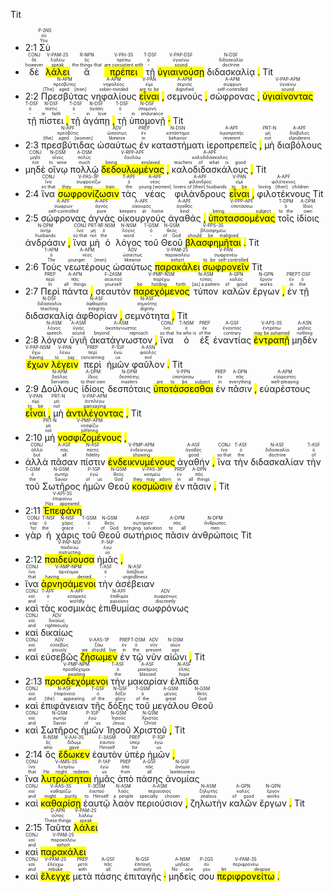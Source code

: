 Tit 
- 2:1 <RUBY><ruby><ruby>Σὺ<rt>You</rt></ruby><rt>σύ</rt></ruby><rt>P-2NS</rt></RUBY>
- <RUBY><ruby><ruby>δὲ<rt>however</rt></ruby><rt>δέ</rt></ruby><rt>CONJ</rt></RUBY> <RUBY><ruby><ruby><mark class='verb'>λάλει</mark><rt>speak</rt></ruby><rt>λαλέω</rt></ruby><rt>V-PAM-2S</rt></RUBY> <RUBY><ruby><ruby>ἃ<rt>the things that</rt></ruby><rt>ὅς</rt></ruby><rt>R-NPN</rt></RUBY> <RUBY><ruby><ruby><mark class='verb'>πρέπει</mark><rt>are consistent with</rt></ruby><rt>πρέπω</rt></ruby><rt>V-PAI-3S</rt></RUBY> <RUBY><ruby><ruby>τῇ<rt>-</rt></ruby><rt>ὀ</rt></ruby><rt>T-DSF</rt></RUBY> <RUBY><ruby><ruby><mark class='ptc'>ὑγιαινούσῃ</mark><rt>sound</rt></ruby><rt>ὑγιαίνω</rt></ruby><rt>V-PAP-DSF</rt></RUBY> <RUBY><ruby><ruby>διδασκαλίᾳ<rt>doctrine</rt></ruby><rt>διδασκαλία</rt></ruby><rt>N-DSF</rt></RUBY> <mark class='punctuation'>.</mark> Tit 
- 2:2 <RUBY><ruby><ruby>Πρεσβύτας<rt>[The] aged [men]</rt></ruby><rt>πρεσβύτης</rt></ruby><rt>N-APM</rt></RUBY> <RUBY><ruby><ruby>νηφαλίους<rt>sober-minded</rt></ruby><rt>νηφαλέος</rt></ruby><rt>A-APM</rt></RUBY> <RUBY><ruby><ruby><mark class='inf'>εἶναι</mark><rt>are to be</rt></ruby><rt>εἰμί</rt></ruby><rt>V-PAN</rt></RUBY> <mark class='punctuation'>,</mark> <RUBY><ruby><ruby>σεμνούς<rt>dignified</rt></ruby><rt>σεμνός</rt></ruby><rt>A-APM</rt></RUBY> <mark class='punctuation'>,</mark> <RUBY><ruby><ruby>σώφρονας<rt>self-controlled</rt></ruby><rt>σώφρων</rt></ruby><rt>A-APM</rt></RUBY> <mark class='punctuation'>,</mark> <RUBY><ruby><ruby><mark class='ptc'>ὑγιαίνοντας</mark><rt>sound</rt></ruby><rt>ὑγιαίνω</rt></ruby><rt>V-PAP-APM</rt></RUBY> <RUBY><ruby><ruby>τῇ<rt>-</rt></ruby><rt>ὀ</rt></ruby><rt>T-DSF</rt></RUBY> <RUBY><ruby><ruby>πίστει<rt>in faith</rt></ruby><rt>πίστις</rt></ruby><rt>N-DSF</rt></RUBY> <mark class='punctuation'>,</mark> <RUBY><ruby><ruby>τῇ<rt>-</rt></ruby><rt>ὀ</rt></ruby><rt>T-DSF</rt></RUBY> <RUBY><ruby><ruby>ἀγάπῃ<rt>in love</rt></ruby><rt>ἀγάπη</rt></ruby><rt>N-DSF</rt></RUBY> <mark class='punctuation'>,</mark> <RUBY><ruby><ruby>τῇ<rt>-</rt></ruby><rt>ὀ</rt></ruby><rt>T-DSF</rt></RUBY> <RUBY><ruby><ruby>ὑπομονῇ<rt>in endurance</rt></ruby><rt>ὑπομονή</rt></ruby><rt>N-DSF</rt></RUBY> <mark class='punctuation'>·</mark> Tit 
- 2:3 <RUBY><ruby><ruby>πρεσβύτιδας<rt>[the] aged [women]</rt></ruby><rt>πρεσβῦτις</rt></ruby><rt>N-APF</rt></RUBY> <RUBY><ruby><ruby>ὡσαύτως<rt>likewise</rt></ruby><rt>ὡσαύτως</rt></ruby><rt>ADV</rt></RUBY> <RUBY><ruby><ruby>ἐν<rt>in</rt></ruby><rt>ἐν</rt></ruby><rt>PREP</rt></RUBY> <RUBY><ruby><ruby>καταστήματι<rt>behavior</rt></ruby><rt>κατάστημα</rt></ruby><rt>N-DSN</rt></RUBY> <RUBY><ruby><ruby>ἱεροπρεπεῖς<rt>reverent</rt></ruby><rt>ἱεροπρεπής</rt></ruby><rt>A-APF</rt></RUBY> <mark class='punctuation'>,</mark> <RUBY><ruby><ruby>μὴ<rt>not</rt></ruby><rt>μή</rt></ruby><rt>PRT-N</rt></RUBY> <RUBY><ruby><ruby>διαβόλους<rt>slanderers</rt></ruby><rt>διάβολος</rt></ruby><rt>A-APF</rt></RUBY>
- <RUBY><ruby><ruby>μηδὲ<rt>not</rt></ruby><rt>μηδέ</rt></ruby><rt>CONJ</rt></RUBY> <RUBY><ruby><ruby>οἴνῳ<rt>to wine</rt></ruby><rt>οἶνος</rt></ruby><rt>N-DSM</rt></RUBY> <RUBY><ruby><ruby>πολλῷ<rt>much</rt></ruby><rt>πολύς</rt></ruby><rt>A-DSM</rt></RUBY> <RUBY><ruby><ruby><mark class='ptc'>δεδουλωμένας</mark><rt>being enslaved</rt></ruby><rt>δουλόω</rt></ruby><rt>V-RPP-APF</rt></RUBY> <mark class='punctuation'>,</mark> <RUBY><ruby><ruby>καλοδιδασκάλους<rt>teachers of what is good</rt></ruby><rt>καλοδιδάσκαλος</rt></ruby><rt>A-APF</rt></RUBY> <mark class='punctuation'>,</mark> Tit 
- 2:4 <RUBY><ruby><ruby>ἵνα<rt>so that</rt></ruby><rt>ἵνα</rt></ruby><rt>CONJ</rt></RUBY> <RUBY><ruby><ruby><mark class='verb'>σωφρονίζωσιν</mark><rt>they may train</rt></ruby><rt>σωφρονίζω</rt></ruby><rt>V-PAS-3P</rt></RUBY> <RUBY><ruby><ruby>τὰς<rt>the</rt></ruby><rt>ὀ</rt></ruby><rt>T-APF</rt></RUBY> <RUBY><ruby><ruby>νέας<rt>young [women]</rt></ruby><rt>νέος</rt></ruby><rt>A-APF</rt></RUBY> <RUBY><ruby><ruby>φιλάνδρους<rt>lovers of [their] husbands</rt></ruby><rt>φίλανδρος</rt></ruby><rt>A-APF</rt></RUBY> <RUBY><ruby><ruby><mark class='inf'>εἶναι</mark><rt>to be</rt></ruby><rt>εἰμί</rt></ruby><rt>V-PAN</rt></RUBY> <mark class='punctuation'>,</mark> <RUBY><ruby><ruby>φιλοτέκνους<rt>loving [their] children</rt></ruby><rt>φιλότεκνος</rt></ruby><rt>A-APF</rt></RUBY> Tit 
- 2:5 <RUBY><ruby><ruby>σώφρονας<rt>self-controlled</rt></ruby><rt>σώφρων</rt></ruby><rt>A-APF</rt></RUBY> <RUBY><ruby><ruby>ἁγνάς<rt>pure</rt></ruby><rt>ἁγνός</rt></ruby><rt>A-APF</rt></RUBY> <RUBY><ruby><ruby>οἰκουργούς<rt>keepers at home</rt></ruby><rt>οἰκουρός</rt></ruby><rt>A-APF</rt></RUBY> <RUBY><ruby><ruby>ἀγαθάς<rt>kind</rt></ruby><rt>ἀγαθός</rt></ruby><rt>A-APF</rt></RUBY> <mark class='punctuation'>,</mark> <RUBY><ruby><ruby><mark class='ptc'>ὑποτασσομένας</mark><rt>being subject</rt></ruby><rt>ὑποτάσσω</rt></ruby><rt>V-PPP-APF</rt></RUBY> <RUBY><ruby><ruby>τοῖς<rt>to the</rt></ruby><rt>ὀ</rt></ruby><rt>T-DPM</rt></RUBY> <RUBY><ruby><ruby>ἰδίοις<rt>own</rt></ruby><rt>ἴδιος</rt></ruby><rt>A-DPM</rt></RUBY> <RUBY><ruby><ruby>ἀνδράσιν<rt>husbands</rt></ruby><rt>ἀνήρ</rt></ruby><rt>N-DPM</rt></RUBY> <mark class='punctuation'>,</mark> <RUBY><ruby><ruby>ἵνα<rt>so that</rt></ruby><rt>ἵνα</rt></ruby><rt>CONJ</rt></RUBY> <RUBY><ruby><ruby>μὴ<rt>not</rt></ruby><rt>μή</rt></ruby><rt>PRT-N</rt></RUBY> <RUBY><ruby><ruby>ὁ<rt>the</rt></ruby><rt>ὀ</rt></ruby><rt>T-NSM</rt></RUBY> <RUBY><ruby><ruby>λόγος<rt>word</rt></ruby><rt>λόγος</rt></ruby><rt>N-NSM</rt></RUBY> <RUBY><ruby><ruby>τοῦ<rt>-</rt></ruby><rt>ὀ</rt></ruby><rt>T-GSM</rt></RUBY> <RUBY><ruby><ruby>Θεοῦ<rt>of God</rt></ruby><rt>θεός</rt></ruby><rt>N-GSM</rt></RUBY> <RUBY><ruby><ruby><mark class='verb'>βλασφημῆται</mark><rt>should be maligned</rt></ruby><rt>βλασφημέω</rt></ruby><rt>V-PPS-3S</rt></RUBY> <mark class='punctuation'>.</mark> Tit 
- 2:6 <RUBY><ruby><ruby>Τοὺς<rt>The</rt></ruby><rt>ὀ</rt></ruby><rt>T-APM</rt></RUBY> <RUBY><ruby><ruby>νεωτέρους<rt>younger [men]</rt></ruby><rt>νέος</rt></ruby><rt>A-APM</rt></RUBY> <RUBY><ruby><ruby>ὡσαύτως<rt>likewise</rt></ruby><rt>ὡσαύτως</rt></ruby><rt>ADV</rt></RUBY> <RUBY><ruby><ruby><mark class='verb'>παρακάλει</mark><rt>exhort</rt></ruby><rt>παρακαλέω</rt></ruby><rt>V-PAM-2S</rt></RUBY> <RUBY><ruby><ruby><mark class='inf'>σωφρονεῖν</mark><rt>to be self-controlled</rt></ruby><rt>σωφρονέω</rt></ruby><rt>V-PAN</rt></RUBY> Tit 
- 2:7 <RUBY><ruby><ruby>Περὶ<rt>In</rt></ruby><rt>περί</rt></ruby><rt>PREP</rt></RUBY> <RUBY><ruby><ruby>πάντα<rt>all things</rt></ruby><rt>πᾶς</rt></ruby><rt>A-APN</rt></RUBY> <mark class='punctuation'>,</mark> <RUBY><ruby><ruby>σεαυτὸν<rt>yourself</rt></ruby><rt>σεαυτοῦ</rt></ruby><rt>F-2ASM</rt></RUBY> <RUBY><ruby><ruby><mark class='ptc'>παρεχόμενος</mark><rt>be holding forth</rt></ruby><rt>παρέχω</rt></ruby><rt>V-PMP-NSM</rt></RUBY> <RUBY><ruby><ruby>τύπον<rt>[as] a pattern</rt></ruby><rt>τύπος</rt></ruby><rt>N-ASM</rt></RUBY> <RUBY><ruby><ruby>καλῶν<rt>of good</rt></ruby><rt>καλός</rt></ruby><rt>A-GPN</rt></RUBY> <RUBY><ruby><ruby>ἔργων<rt>works</rt></ruby><rt>ἔργον</rt></ruby><rt>N-GPN</rt></RUBY> <mark class='punctuation'>,</mark> <RUBY><ruby><ruby>ἐν<rt>in</rt></ruby><rt>ἐν</rt></ruby><rt>PREP</rt></RUBY> <RUBY><ruby><ruby>τῇ<rt>the</rt></ruby><rt>ὀ</rt></ruby><rt>T-DSF</rt></RUBY> <RUBY><ruby><ruby>διδασκαλίᾳ<rt>teaching</rt></ruby><rt>διδασκαλία</rt></ruby><rt>N-DSF</rt></RUBY> <RUBY><ruby><ruby>ἀφθορίαν<rt>integrity</rt></ruby><rt>ἀφθαρσία</rt></ruby><rt>N-ASF</rt></RUBY> <mark class='punctuation'>,</mark> <RUBY><ruby><ruby>σεμνότητα<rt>dignity</rt></ruby><rt>σεμνότης</rt></ruby><rt>N-ASF</rt></RUBY> <mark class='punctuation'>,</mark> Tit 
- 2:8 <RUBY><ruby><ruby>λόγον<rt>speech</rt></ruby><rt>λόγος</rt></ruby><rt>N-ASM</rt></RUBY> <RUBY><ruby><ruby>ὑγιῆ<rt>sound</rt></ruby><rt>ὑγιής</rt></ruby><rt>A-ASM</rt></RUBY> <RUBY><ruby><ruby>ἀκατάγνωστον<rt>beyond reproach</rt></ruby><rt>ἀκατάγνωστος</rt></ruby><rt>A-ASM</rt></RUBY> <mark class='punctuation'>,</mark> <RUBY><ruby><ruby>ἵνα<rt>so that</rt></ruby><rt>ἵνα</rt></ruby><rt>CONJ</rt></RUBY> <RUBY><ruby><ruby>ὁ<rt>he who is</rt></ruby><rt>ὀ</rt></ruby><rt>T-NSM</rt></RUBY> <RUBY><ruby><ruby>ἐξ<rt>of the</rt></ruby><rt>ἐκ</rt></ruby><rt>PREP</rt></RUBY> <RUBY><ruby><ruby>ἐναντίας<rt>contrary</rt></ruby><rt>ἐναντίος</rt></ruby><rt>A-GSF</rt></RUBY> <RUBY><ruby><ruby><mark class='verb'>ἐντραπῇ</mark><rt>may be ashamed</rt></ruby><rt>ἐντρέπω</rt></ruby><rt>V-APS-3S</rt></RUBY> <RUBY><ruby><ruby>μηδὲν<rt>nothing</rt></ruby><rt>μηδείς</rt></ruby><rt>A-ASN</rt></RUBY> <RUBY><ruby><ruby><mark class='ptc'>ἔχων</mark><rt>having</rt></ruby><rt>ἔχω</rt></ruby><rt>V-PAP-NSM</rt></RUBY> <RUBY><ruby><ruby><mark class='inf'>λέγειν</mark><rt>to say</rt></ruby><rt>λέγω</rt></ruby><rt>V-PAN</rt></RUBY> <RUBY><ruby><ruby>περὶ<rt>concerning</rt></ruby><rt>περί</rt></ruby><rt>PREP</rt></RUBY> <RUBY><ruby><ruby>ἡμῶν<rt>us</rt></ruby><rt>ἐγώ</rt></ruby><rt>P-1GP</rt></RUBY> <RUBY><ruby><ruby>φαῦλον<rt>evil</rt></ruby><rt>φαῦλος</rt></ruby><rt>A-ASN</rt></RUBY> <mark class='punctuation'>.</mark> Tit 
- 2:9 <RUBY><ruby><ruby>Δούλους<rt>Servants</rt></ruby><rt>δοῦλος</rt></ruby><rt>N-APM</rt></RUBY> <RUBY><ruby><ruby>ἰδίοις<rt>to their own</rt></ruby><rt>ἴδιος</rt></ruby><rt>A-DPM</rt></RUBY> <RUBY><ruby><ruby>δεσπόταις<rt>masters</rt></ruby><rt>δεσπότης</rt></ruby><rt>N-DPM</rt></RUBY> <RUBY><ruby><ruby><mark class='inf'>ὑποτάσσεσθαι</mark><rt>are to be subject</rt></ruby><rt>ὑποτάσσω</rt></ruby><rt>V-PPN</rt></RUBY> <RUBY><ruby><ruby>ἐν<rt>in</rt></ruby><rt>ἐν</rt></ruby><rt>PREP</rt></RUBY> <RUBY><ruby><ruby>πᾶσιν<rt>everything</rt></ruby><rt>πᾶς</rt></ruby><rt>A-DPN</rt></RUBY> <mark class='punctuation'>,</mark> <RUBY><ruby><ruby>εὐαρέστους<rt>well-pleasing</rt></ruby><rt>εὐάρεστος</rt></ruby><rt>A-APM</rt></RUBY> <RUBY><ruby><ruby><mark class='inf'>εἶναι</mark><rt>to be</rt></ruby><rt>εἰμί</rt></ruby><rt>V-PAN</rt></RUBY> <mark class='punctuation'>,</mark> <RUBY><ruby><ruby>μὴ<rt>not</rt></ruby><rt>μή</rt></ruby><rt>PRT-N</rt></RUBY> <RUBY><ruby><ruby><mark class='ptc'>ἀντιλέγοντας</mark><rt>gainsaying</rt></ruby><rt>ἀντιλέγω</rt></ruby><rt>V-PAP-APM</rt></RUBY> <mark class='punctuation'>,</mark> Tit 
- 2:10 <RUBY><ruby><ruby>μὴ<rt>not</rt></ruby><rt>μή</rt></ruby><rt>PRT-N</rt></RUBY> <RUBY><ruby><ruby><mark class='ptc'>νοσφιζομένους</mark><rt>pilfering</rt></ruby><rt>νοσφίζω</rt></ruby><rt>V-PMP-APM</rt></RUBY> <mark class='punctuation'>,</mark>
- <RUBY><ruby><ruby>ἀλλὰ<rt>but</rt></ruby><rt>ἀλλά</rt></ruby><rt>CONJ</rt></RUBY> <RUBY><ruby><ruby>πᾶσαν<rt>all</rt></ruby><rt>πᾶς</rt></ruby><rt>A-ASF</rt></RUBY> <RUBY><ruby><ruby>πίστιν<rt>fidelity</rt></ruby><rt>πίστις</rt></ruby><rt>N-ASF</rt></RUBY> <RUBY><ruby><ruby><mark class='ptc'>ἐνδεικνυμένους</mark><rt>showing</rt></ruby><rt>ἐνδείκνυμι</rt></ruby><rt>V-PMP-APM</rt></RUBY> <RUBY><ruby><ruby>ἀγαθήν<rt>good</rt></ruby><rt>ἀγαθός</rt></ruby><rt>A-ASF</rt></RUBY> <mark class='punctuation'>,</mark> <RUBY><ruby><ruby>ἵνα<rt>so that</rt></ruby><rt>ἵνα</rt></ruby><rt>CONJ</rt></RUBY> <RUBY><ruby><ruby>τὴν<rt>the</rt></ruby><rt>ὀ</rt></ruby><rt>T-ASF</rt></RUBY> <RUBY><ruby><ruby>διδασκαλίαν<rt>doctrine</rt></ruby><rt>διδασκαλία</rt></ruby><rt>N-ASF</rt></RUBY> <RUBY><ruby><ruby>τὴν<rt>of</rt></ruby><rt>ὀ</rt></ruby><rt>T-ASF</rt></RUBY> <RUBY><ruby><ruby>τοῦ<rt>the</rt></ruby><rt>ὀ</rt></ruby><rt>T-GSM</rt></RUBY> <RUBY><ruby><ruby>Σωτῆρος<rt>Savior</rt></ruby><rt>σωτήρ</rt></ruby><rt>N-GSM</rt></RUBY> <RUBY><ruby><ruby>ἡμῶν<rt>of us</rt></ruby><rt>ἐγώ</rt></ruby><rt>P-1GP</rt></RUBY> <RUBY><ruby><ruby>Θεοῦ<rt>God</rt></ruby><rt>θεός</rt></ruby><rt>N-GSM</rt></RUBY> <RUBY><ruby><ruby><mark class='verb'>κοσμῶσιν</mark><rt>they may adorn</rt></ruby><rt>κοσμέω</rt></ruby><rt>V-PAS-3P</rt></RUBY> <RUBY><ruby><ruby>ἐν<rt>in</rt></ruby><rt>ἐν</rt></ruby><rt>PREP</rt></RUBY> <RUBY><ruby><ruby>πᾶσιν<rt>all things</rt></ruby><rt>πᾶς</rt></ruby><rt>A-DPN</rt></RUBY> <mark class='punctuation'>.</mark> Tit 
- 2:11 <RUBY><ruby><ruby><mark class='verb'>Ἐπεφάνη</mark><rt>Has appeared</rt></ruby><rt>ἐπιφαίνω</rt></ruby><rt>V-API-3S</rt></RUBY>
- <RUBY><ruby><ruby>γὰρ<rt>for</rt></ruby><rt>γάρ</rt></ruby><rt>CONJ</rt></RUBY> <RUBY><ruby><ruby>ἡ<rt>the</rt></ruby><rt>ὀ</rt></ruby><rt>T-NSF</rt></RUBY> <RUBY><ruby><ruby>χάρις<rt>grace</rt></ruby><rt>χάρις</rt></ruby><rt>N-NSF</rt></RUBY> <RUBY><ruby><ruby>τοῦ<rt>-</rt></ruby><rt>ὀ</rt></ruby><rt>T-GSM</rt></RUBY> <RUBY><ruby><ruby>Θεοῦ<rt>of God</rt></ruby><rt>θεός</rt></ruby><rt>N-GSM</rt></RUBY> <RUBY><ruby><ruby>σωτήριος<rt>bringing salvation</rt></ruby><rt>σωτήριον</rt></ruby><rt>A-NSF</rt></RUBY> <RUBY><ruby><ruby>πᾶσιν<rt>to all</rt></ruby><rt>πᾶς</rt></ruby><rt>A-DPM</rt></RUBY> <RUBY><ruby><ruby>ἀνθρώποις<rt>men</rt></ruby><rt>ἄνθρωπος</rt></ruby><rt>N-DPM</rt></RUBY> Tit 
- 2:12 <RUBY><ruby><ruby><mark class='ptc'>παιδεύουσα</mark><rt>instructing</rt></ruby><rt>παιδεύω</rt></ruby><rt>V-PAP-NSF</rt></RUBY> <RUBY><ruby><ruby>ἡμᾶς<rt>us</rt></ruby><rt>ἐγώ</rt></ruby><rt>P-1AP</rt></RUBY> <mark class='punctuation'>,</mark>
- <RUBY><ruby><ruby>ἵνα<rt>that</rt></ruby><rt>ἵνα</rt></ruby><rt>CONJ</rt></RUBY> <RUBY><ruby><ruby><mark class='ptc'>ἀρνησάμενοι</mark><rt>having denied</rt></ruby><rt>ἀρνέομαι</rt></ruby><rt>V-AMP-NPM</rt></RUBY> <RUBY><ruby><ruby>τὴν<rt>-</rt></ruby><rt>ὀ</rt></ruby><rt>T-ASF</rt></RUBY> <RUBY><ruby><ruby>ἀσέβειαν<rt>ungodliness</rt></ruby><rt>ἀσέβεια</rt></ruby><rt>N-ASF</rt></RUBY>
- <RUBY><ruby><ruby>καὶ<rt>and</rt></ruby><rt>καί</rt></ruby><rt>CONJ</rt></RUBY> <RUBY><ruby><ruby>τὰς<rt>-</rt></ruby><rt>ὀ</rt></ruby><rt>T-APF</rt></RUBY> <RUBY><ruby><ruby>κοσμικὰς<rt>worldly</rt></ruby><rt>κοσμικός</rt></ruby><rt>A-APF</rt></RUBY> <RUBY><ruby><ruby>ἐπιθυμίας<rt>passions</rt></ruby><rt>ἐπιθυμία</rt></ruby><rt>N-APF</rt></RUBY> <RUBY><ruby><ruby>σωφρόνως<rt>discreetly</rt></ruby><rt>σωφρόνως</rt></ruby><rt>ADV</rt></RUBY>
- <RUBY><ruby><ruby>καὶ<rt>and</rt></ruby><rt>καί</rt></ruby><rt>CONJ</rt></RUBY> <RUBY><ruby><ruby>δικαίως<rt>righteously</rt></ruby><rt>δικαίως</rt></ruby><rt>ADV</rt></RUBY>
- <RUBY><ruby><ruby>καὶ<rt>and</rt></ruby><rt>καί</rt></ruby><rt>CONJ</rt></RUBY> <RUBY><ruby><ruby>εὐσεβῶς<rt>piously</rt></ruby><rt>εὐσεβῶς</rt></ruby><rt>ADV</rt></RUBY> <RUBY><ruby><ruby><mark class='verb'>ζήσωμεν</mark><rt>we should live</rt></ruby><rt>ζάω</rt></ruby><rt>V-AAS-1P</rt></RUBY> <RUBY><ruby><ruby>ἐν<rt>in</rt></ruby><rt>ἐν</rt></ruby><rt>PREP</rt></RUBY> <RUBY><ruby><ruby>τῷ<rt>the</rt></ruby><rt>ὀ</rt></ruby><rt>T-DSM</rt></RUBY> <RUBY><ruby><ruby>νῦν<rt>present</rt></ruby><rt>νῦν</rt></ruby><rt>ADV</rt></RUBY> <RUBY><ruby><ruby>αἰῶνι<rt>age</rt></ruby><rt>αἰών</rt></ruby><rt>N-DSM</rt></RUBY> <mark class='punctuation'>,</mark> Tit 
- 2:13 <RUBY><ruby><ruby><mark class='ptc'>προσδεχόμενοι</mark><rt>awaiting</rt></ruby><rt>προσδέχομαι</rt></ruby><rt>V-PMP-NPM</rt></RUBY> <RUBY><ruby><ruby>τὴν<rt>the</rt></ruby><rt>ὀ</rt></ruby><rt>T-ASF</rt></RUBY> <RUBY><ruby><ruby>μακαρίαν<rt>blessed</rt></ruby><rt>μακάριος</rt></ruby><rt>A-ASF</rt></RUBY> <RUBY><ruby><ruby>ἐλπίδα<rt>hope</rt></ruby><rt>ἐλπίς</rt></ruby><rt>N-ASF</rt></RUBY>
- <RUBY><ruby><ruby>καὶ<rt>and</rt></ruby><rt>καί</rt></ruby><rt>CONJ</rt></RUBY> <RUBY><ruby><ruby>ἐπιφάνειαν<rt>[the] appearing</rt></ruby><rt>ἐπιφάνεια</rt></ruby><rt>N-ASF</rt></RUBY> <RUBY><ruby><ruby>τῆς<rt>of the</rt></ruby><rt>ὀ</rt></ruby><rt>T-GSF</rt></RUBY> <RUBY><ruby><ruby>δόξης<rt>glory</rt></ruby><rt>δόξα</rt></ruby><rt>N-GSF</rt></RUBY> <RUBY><ruby><ruby>τοῦ<rt>of the</rt></ruby><rt>ὀ</rt></ruby><rt>T-GSM</rt></RUBY> <RUBY><ruby><ruby>μεγάλου<rt>great</rt></ruby><rt>μέγας</rt></ruby><rt>A-GSM</rt></RUBY> <RUBY><ruby><ruby>Θεοῦ<rt>God</rt></ruby><rt>θεός</rt></ruby><rt>N-GSM</rt></RUBY>
- <RUBY><ruby><ruby>καὶ<rt>and</rt></ruby><rt>καί</rt></ruby><rt>CONJ</rt></RUBY> <RUBY><ruby><ruby>Σωτῆρος<rt>Savior</rt></ruby><rt>σωτήρ</rt></ruby><rt>N-GSM</rt></RUBY> <RUBY><ruby><ruby>ἡμῶν<rt>of us</rt></ruby><rt>ἐγώ</rt></ruby><rt>P-1GP</rt></RUBY> <RUBY><ruby><ruby>Ἰησοῦ<rt>Jesus</rt></ruby><rt>Ἰησοῦς</rt></ruby><rt>N-GSM</rt></RUBY> <RUBY><ruby><ruby>Χριστοῦ<rt>Christ</rt></ruby><rt>Χριστός</rt></ruby><rt>N-GSM</rt></RUBY> <mark class='punctuation'>,</mark> Tit 
- 2:14 <RUBY><ruby><ruby>ὃς<rt>who</rt></ruby><rt>ὅς</rt></ruby><rt>R-NSM</rt></RUBY> <RUBY><ruby><ruby><mark class='verb'>ἔδωκεν</mark><rt>gave</rt></ruby><rt>δίδωμι</rt></ruby><rt>V-AAI-3S</rt></RUBY> <RUBY><ruby><ruby>ἑαυτὸν<rt>Himself</rt></ruby><rt>ἑαυτοῦ</rt></ruby><rt>F-3ASM</rt></RUBY> <RUBY><ruby><ruby>ὑπὲρ<rt>for</rt></ruby><rt>ὑπέρ</rt></ruby><rt>PREP</rt></RUBY> <RUBY><ruby><ruby>ἡμῶν<rt>us</rt></ruby><rt>ἐγώ</rt></ruby><rt>P-1GP</rt></RUBY> <mark class='punctuation'>,</mark>
- <RUBY><ruby><ruby>ἵνα<rt>that</rt></ruby><rt>ἵνα</rt></ruby><rt>CONJ</rt></RUBY> <RUBY><ruby><ruby><mark class='verb'>λυτρώσηται</mark><rt>He might redeem</rt></ruby><rt>λυτρόω</rt></ruby><rt>V-AMS-3S</rt></RUBY> <RUBY><ruby><ruby>ἡμᾶς<rt>us</rt></ruby><rt>ἐγώ</rt></ruby><rt>P-1AP</rt></RUBY> <RUBY><ruby><ruby>ἀπὸ<rt>from</rt></ruby><rt>ἀπό</rt></ruby><rt>PREP</rt></RUBY> <RUBY><ruby><ruby>πάσης<rt>all</rt></ruby><rt>πᾶς</rt></ruby><rt>A-GSF</rt></RUBY> <RUBY><ruby><ruby>ἀνομίας<rt>lawlessness</rt></ruby><rt>ἀνομία</rt></ruby><rt>N-GSF</rt></RUBY>
- <RUBY><ruby><ruby>καὶ<rt>and</rt></ruby><rt>καί</rt></ruby><rt>CONJ</rt></RUBY> <RUBY><ruby><ruby><mark class='verb'>καθαρίσῃ</mark><rt>might purify</rt></ruby><rt>καθαρίζω</rt></ruby><rt>V-AAS-3S</rt></RUBY> <RUBY><ruby><ruby>ἑαυτῷ<rt>to Himself</rt></ruby><rt>ἑαυτοῦ</rt></ruby><rt>F-3DSM</rt></RUBY> <RUBY><ruby><ruby>λαὸν<rt>a people</rt></ruby><rt>λαός</rt></ruby><rt>N-ASM</rt></RUBY> <RUBY><ruby><ruby>περιούσιον<rt>specially chosen</rt></ruby><rt>περιούσιος</rt></ruby><rt>A-ASM</rt></RUBY> <mark class='punctuation'>,</mark> <RUBY><ruby><ruby>ζηλωτὴν<rt>zealous</rt></ruby><rt>ζηλωτής</rt></ruby><rt>N-ASM</rt></RUBY> <RUBY><ruby><ruby>καλῶν<rt>of good</rt></ruby><rt>καλός</rt></ruby><rt>A-GPN</rt></RUBY> <RUBY><ruby><ruby>ἔργων<rt>works</rt></ruby><rt>ἔργον</rt></ruby><rt>N-GPN</rt></RUBY> <mark class='punctuation'>.</mark> Tit 
- 2:15 <RUBY><ruby><ruby>Ταῦτα<rt>These things</rt></ruby><rt>οὗτος</rt></ruby><rt>D-APN</rt></RUBY> <RUBY><ruby><ruby><mark class='verb'>λάλει</mark><rt>speak</rt></ruby><rt>λαλέω</rt></ruby><rt>V-PAM-2S</rt></RUBY>
- <RUBY><ruby><ruby>καὶ<rt>and</rt></ruby><rt>καί</rt></ruby><rt>CONJ</rt></RUBY> <RUBY><ruby><ruby><mark class='verb'>παρακάλει</mark><rt>exhort</rt></ruby><rt>παρακαλέω</rt></ruby><rt>V-PAM-2S</rt></RUBY>
- <RUBY><ruby><ruby>καὶ<rt>and</rt></ruby><rt>καί</rt></ruby><rt>CONJ</rt></RUBY> <RUBY><ruby><ruby><mark class='verb'>ἔλεγχε</mark><rt>rebuke</rt></ruby><rt>ἐλέγχω</rt></ruby><rt>V-PAM-2S</rt></RUBY> <RUBY><ruby><ruby>μετὰ<rt>with</rt></ruby><rt>μετά</rt></ruby><rt>PREP</rt></RUBY> <RUBY><ruby><ruby>πάσης<rt>all</rt></ruby><rt>πᾶς</rt></ruby><rt>A-GSF</rt></RUBY> <RUBY><ruby><ruby>ἐπιταγῆς<rt>authority</rt></ruby><rt>ἐπιταγή</rt></ruby><rt>N-GSF</rt></RUBY> <mark class='punctuation'>·</mark> <RUBY><ruby><ruby>μηδείς<rt>No one</rt></ruby><rt>μηδείς</rt></ruby><rt>A-NSM</rt></RUBY> <RUBY><ruby><ruby>σου<rt>you</rt></ruby><rt>σύ</rt></ruby><rt>P-2GS</rt></RUBY> <RUBY><ruby><ruby><mark class='verb'>περιφρονείτω</mark><rt>let despise</rt></ruby><rt>περιφρονέω</rt></ruby><rt>V-PAM-3S</rt></RUBY> <mark class='punctuation'>.</mark> 